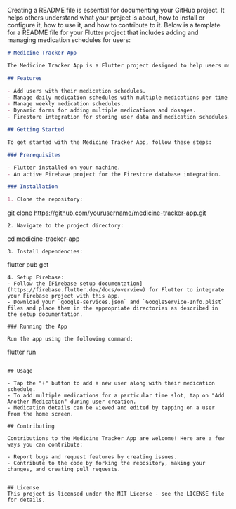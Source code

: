 Creating a README file is essential for documenting your GitHub project. It helps others understand what your project is about, how to install or configure it, how to use it, and how to contribute to it. Below is a template for a README file for your Flutter project that includes adding and managing medication schedules for users:

```markdown
# Medicine Tracker App

The Medicine Tracker App is a Flutter project designed to help users manage their medication schedules effectively. This app allows users to add medications for different times of the day (morning, afternoon, evening, and night) and for weekly reminders. Users can add multiple medications per shift, each with its dosage information, enhancing the app's functionality to cater to complex medication schedules.

## Features

- Add users with their medication schedules.
- Manage daily medication schedules with multiple medications per time slot (morning, afternoon, evening, night).
- Manage weekly medication schedules.
- Dynamic forms for adding multiple medications and dosages.
- Firestore integration for storing user data and medication schedules.

## Getting Started

To get started with the Medicine Tracker App, follow these steps:

### Prerequisites

- Flutter installed on your machine.
- An active Firebase project for the Firestore database integration.

### Installation

1. Clone the repository:
   ```
   git clone https://github.com/yourusername/medicine-tracker-app.git
   ```
2. Navigate to the project directory:
   ```
   cd medicine-tracker-app
   ```
3. Install dependencies:
   ```
   flutter pub get
   ```
4. Setup Firebase:
   - Follow the [Firebase setup documentation](https://firebase.flutter.dev/docs/overview) for Flutter to integrate your Firebase project with this app.
   - Download your `google-services.json` and `GoogleService-Info.plist` files and place them in the appropriate directories as described in the setup documentation.

### Running the App

Run the app using the following command:

```
flutter run
```

## Usage

- Tap the "+" button to add a new user along with their medication schedule.
- To add multiple medications for a particular time slot, tap on "Add Another Medication" during user creation.
- Medication details can be viewed and edited by tapping on a user from the home screen.

## Contributing

Contributions to the Medicine Tracker App are welcome! Here are a few ways you can contribute:

- Report bugs and request features by creating issues.
- Contribute to the code by forking the repository, making your changes, and creating pull requests.


## License
This project is licensed under the MIT License - see the LICENSE file for details.
```